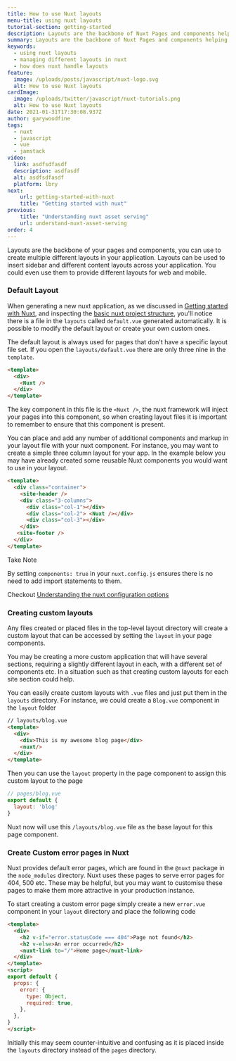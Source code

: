 ```yaml
---
title: How to use Nuxt layouts
menu-title: using nuxt layouts
tutorial-section: getting-started
description: Layouts are the backbone of Nuxt Pages and components helping to change the look and feel of your nuxt app
summary: Layouts are the backbone of Nuxt Pages and components helping to change the look and feel of your nuxt app.
keywords:
  - using nuxt layouts
  - managing different layouts in nuxt
  - how does nuxt handle layouts
feature:
  image: /uploads/posts/javascript/nuxt-logo.svg
  alt: How to use Nuxt layouts
cardImage:
  image: /uploads/twitter/javascript/nuxt-tutorials.png
  alt: How to use Nuxt layouts
date: 2021-01-31T17:30:08.937Z
author: garywoodfine
tags:
  - nuxt
  - javascript
  - vue
  - jamstack
video:
  link: asdfsdfasdf
  description: asdfasdf
  alt: asdfsdfasdf
  platform: lbry
next:
    url: getting-started-with-nuxt
    title: "Getting started with nuxt"
previous:
    title: "Understanding nuxt asset serving"
    url: understand-nuxt-asset-serving
order: 4
---
```


Layouts are the backbone of your pages and components, you can use to create multiple different layouts in your application.
Layouts can be used to insert sidebar and different content layouts across your application. You could even use them to 
provide different layouts for web and mobile.

### Default Layout
When generating a new nuxt application, as we discussed in [Getting started with Nuxt](/nuxt/getting-started-with-nuxt "How to get started with Nuxt | Geek.I.Am"),
and inspecting the [basic nuxt project structure](/nuxt/understanding-nuxt-project-structure "Nuxt project structure | Geek.I.Am"), 
you'll notice there is a file in the `layouts` called `default.vue` generated automatically. It is possible to modify 
the default layout or create your own custom ones.

The default layout is always used for pages that don't have a specific layout file set. If you open the `layouts/default.vue`
there are only three nine in the `template`.

```html
<template>
  <div>
    <Nuxt />
  </div>
</template>
```

The key component in this file is the `<Nuxt />`, the nuxt framework will inject your pages into this component, so when
creating layout files it is important to remember to ensure that this component is present. 

You can place and add any number of additional components and markup in your layout file with your nuxt component.
For instance, you may want to create a simple three column layout for your app. In the example below you may have already
created some reusable Nuxt components you would want to use in your layout.

```html
<template>
  <div class="container">
    <site-header />
    <div class="3-columns">
      <div class="col-1"></div>
      <div class="col-2"> <Nuxt /></div>
      <div class="col-3"></div>
    </div>
   <site-footer />
  </div>
</template>
```
<div class="bg-green-100 border-l-4 border-green-800 text-gray-900 p-4" role="alert">
  <p class="font-bold">Take Note</p>
  <p>By setting <code>components: true</code> in your <code>nuxt.config.js</code> ensures there is no need to add import statements to them. </p>
  <p>Checkout <a href="/nuxt/understanding-nuxt-configuraiton-options" alt="Undertand nuxt configuration options">Understanding the nuxt configuration options</a></p>
</div>

### Creating custom layouts
Any files created or placed files in the top-level layout directory will create a custom layout that can be accessed 
by setting the `layout` in your page components.

You may be creating a more custom application that will have several sections, requiring a slightly different layout in 
each, with a different set of components etc.  In a situation such as that creating custom layouts for each site section
could help.

You can easily create custom layouts with `.vue` files and just put them in the `layouts` directory.   For instance, we
could create a `Blog.vue` component in the `layout` folder 

```html
// layouts/blog.vue
<template>
  <div>
    <div>This is my awesome blog page</div>
    <nuxt/>
  </div>
</template>
```

Then you can use the `layout` property in the page component to assign this custom layout to the page

```javascript
// pages/blog.vue
export default {
  layout: 'blog'
}
```
Nuxt now will use this `/layouts/blog.vue` file as the base layout for this page component.

### Create Custom error pages in Nuxt

Nuxt provides default error pages, which are found in the `@nuxt` package in the `node_modules` directory. Nuxt uses
these pages to serve error pages for 404, 500 etc. These may be helpful, but you may want to customise these pages 
to make them more attractive in your production instance.

To start creating a custom error page simply create a new `error.vue` component in your `layout` directory and place 
the following code 
```html
<template>
  <div>
    <h2 v-if="error.statusCode === 404">Page not found</h2>
    <h2 v-else>An error occurred</h2>
    <nuxt-link to="/">Home page</nuxt-link>
  </div>
</template>
<script>
export default {
  props: {
    error: {
      type: Object,
      required: true,
    },
  },
}
</script>
```
Initially this may seem counter-intuitive and confusing as it is placed inside the `layouts` directory instead of the
`pages` directory.
